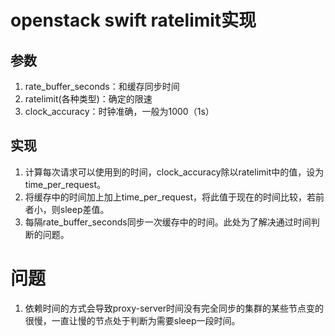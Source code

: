 # openstack swift ratelimit实现

## 参数

1. rate_buffer_seconds：和缓存同步时间
2. ratelimit(各种类型)：确定的限速
3. clock_accuracy：时钟准确，一般为1000（1s）

## 实现

1. 计算每次请求可以使用到的时间，clock_accuracy除以ratelimit中的值，设为time_per_request。
2. 将缓存中的时间加上加上time_per_request，将此值于现在的时间比较，若前者小，则sleep差值。
3. 每隔rate_buffer_seconds同步一次缓存中的时间。此处为了解决通过时间判断的问题。

# 问题

1. 依赖时间的方式会导致proxy-server时间没有完全同步的集群的某些节点变的很慢，一直让慢的节点处于判断为需要sleep一段时间。